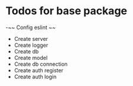 # Todos for base package
  -~~ Config eslint ~~
  - Create server
  - Create logger
  - Create db
  - Create model
  - Create db connection
  - Create auth register
  - Create auth login